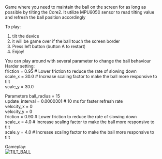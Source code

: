 Game where you need to maintain the ball on the screen for as long as possible by 
tilting the Core2. It utilize MPU6050 sensor to read tilting value and refresh the ball position accordingly

To play:
1. tilt the device
2. it will be game over if the ball touch the screen border
3. Press left button (button A to restart)
4. Enjoy!
   
You can play around with several parameter to change the ball behaviour
Harder setting:<br/>
friction = 0.95  # Lower friction to reduce the rate of slowing down<br/>
scale_x = 30.0  # Increase scaling factor to make the ball more responsive to tilt<br/>
scale_y = 30.0 <br/>

Parameters
ball_radius = 15<br/>
update_interval = 0.0000001  # 10 ms for faster refresh rate<br/>
velocity_x = 0<br/>
velocity_y = 0<br/>
friction = 0.90  # Lower friction to reduce the rate of slowing down<br/>
scale_x = 4.0  # Increase scaling factor to make the ball more responsive to tilt<br/>
scale_y = 4.0  # Increase scaling factor to make the ball more responsive to tilt<br/>


Gameplay:<br/>
[![TILT_BALL](http://img.youtube.com/vi/HZU05NTX5SQ/0.jpg)](http://www.youtube.com/watch?v=HZU05NTX5SQ "TILT_BALL")

